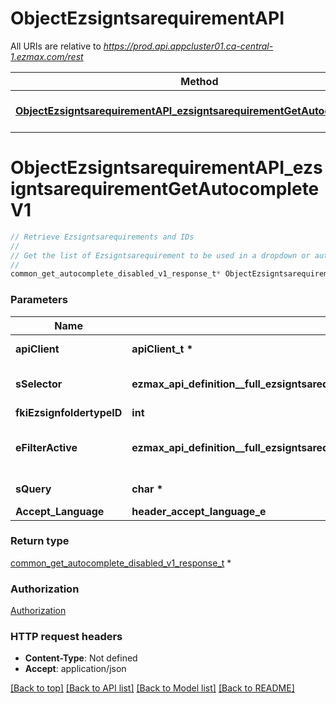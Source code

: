 # ObjectEzsigntsarequirementAPI

All URIs are relative to *https://prod.api.appcluster01.ca-central-1.ezmax.com/rest*

Method | HTTP request | Description
------------- | ------------- | -------------
[**ObjectEzsigntsarequirementAPI_ezsigntsarequirementGetAutocompleteV1**](ObjectEzsigntsarequirementAPI.md#ObjectEzsigntsarequirementAPI_ezsigntsarequirementGetAutocompleteV1) | **GET** /1/object/ezsigntsarequirement/getAutocomplete/{sSelector} | Retrieve Ezsigntsarequirements and IDs


# **ObjectEzsigntsarequirementAPI_ezsigntsarequirementGetAutocompleteV1**
```c
// Retrieve Ezsigntsarequirements and IDs
//
// Get the list of Ezsigntsarequirement to be used in a dropdown or autocomplete control.
//
common_get_autocomplete_disabled_v1_response_t* ObjectEzsigntsarequirementAPI_ezsigntsarequirementGetAutocompleteV1(apiClient_t *apiClient, ezmax_api_definition__full_ezsigntsarequirementGetAutocompleteV1_sSelector_e sSelector, int fkiEzsignfoldertypeID, ezmax_api_definition__full_ezsigntsarequirementGetAutocompleteV1_eFilterActive_e eFilterActive, char * sQuery, header_accept_language_e Accept_Language);
```

### Parameters
Name | Type | Description  | Notes
------------- | ------------- | ------------- | -------------
**apiClient** | **apiClient_t \*** | context containing the client configuration |
**sSelector** | **ezmax_api_definition__full_ezsigntsarequirementGetAutocompleteV1_sSelector_e** | The type of Ezsigntsarequirements to return | 
**fkiEzsignfoldertypeID** | **int** |  | [optional] 
**eFilterActive** | **ezmax_api_definition__full_ezsigntsarequirementGetAutocompleteV1_eFilterActive_e** | Specify which results we want to display. | [optional] [default to &#39;Active&#39;]
**sQuery** | **char \*** | Allow to filter the returned results | [optional] 
**Accept_Language** | **header_accept_language_e** |  | [optional] 

### Return type

[common_get_autocomplete_disabled_v1_response_t](common_get_autocomplete_disabled_v1_response.md) *


### Authorization

[Authorization](../README.md#Authorization)

### HTTP request headers

 - **Content-Type**: Not defined
 - **Accept**: application/json

[[Back to top]](#) [[Back to API list]](../README.md#documentation-for-api-endpoints) [[Back to Model list]](../README.md#documentation-for-models) [[Back to README]](../README.md)

